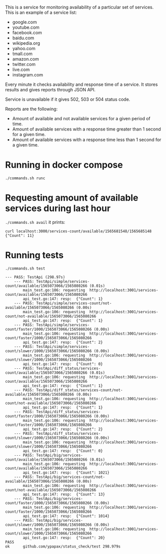 This is a service for monitoring availability of a particular set of services.
This is an example of a service list:
- google.com
- youtube.com
- facebook.com
- baidu.com
- wikipedia.org
- yahoo.com
- tmall.com
- amazon.com
- twitter.com
- live.com
- instagram.com

Every minute it checks availability and response time of a service. It stores results and gives 
reports through JSON API.

Service is unavailable if it gives 502, 503 or 504 status code.

Reports are the following:
- Amount of available and not available services for a given period of time.
- Amount of available services with a response time greater than 1 second for a given time. 
- Amount of available services with a response time less than 1 second for a given time.

# Running in docker compose
`./commands.sh runc`
# Requesting amount of available services during last hour
`./commands.sh avail`
it prints:
```
curl localhost:3000/services-count/available/1565681548/1565685148
{"Count": 11}
```
# Running tests
`./commands.sh test`

```
--- PASS: TestApi (298.97s)
    --- PASS: TestApi/simple/services-count/available/1565073066/1565080266 (0.01s)
        main_test.go:106: requesting  http://localhost:3001/services-count/available/1565073066/1565080266
        api_test.go:147: resp:  {"Count": 1}
    --- PASS: TestApi/simple/services-count/not-available/1565073066/1565080266 (0.00s)
        main_test.go:106: requesting  http://localhost:3001/services-count/not-available/1565073066/1565080266
        api_test.go:147: resp:  {"Count": 1}
    --- PASS: TestApi/simple/services-count/faster/1000/1565073066/1565080266 (0.00s)
        main_test.go:106: requesting  http://localhost:3001/services-count/faster/1000/1565073066/1565080266
        api_test.go:147: resp:  {"Count": 2}
    --- PASS: TestApi/simple/services-count/slower/1000/1565073066/1565080266 (0.00s)
        main_test.go:106: requesting  http://localhost:3001/services-count/slower/1000/1565073066/1565080266
        api_test.go:147: resp:  {"Count": 0}
    --- PASS: TestApi/diff_status/services-count/available/1565073066/1565080266 (0.01s)
        main_test.go:106: requesting  http://localhost:3001/services-count/available/1565073066/1565080266
        api_test.go:147: resp:  {"Count": 1}
    --- PASS: TestApi/diff_status/services-count/not-available/1565073066/1565080266 (0.00s)
        main_test.go:106: requesting  http://localhost:3001/services-count/not-available/1565073066/1565080266
        api_test.go:147: resp:  {"Count": 1}
    --- PASS: TestApi/diff_status/services-count/faster/1000/1565073066/1565080266 (0.00s)
        main_test.go:106: requesting  http://localhost:3001/services-count/faster/1000/1565073066/1565080266
        api_test.go:147: resp:  {"Count": 2}
    --- PASS: TestApi/diff_status/services-count/slower/1000/1565073066/1565080266 (0.00s)
        main_test.go:106: requesting  http://localhost:3001/services-count/slower/1000/1565073066/1565080266
        api_test.go:147: resp:  {"Count": 0}
    --- PASS: TestApi/big/services-count/available/1565073066/1565080266 (0.01s)
        main_test.go:106: requesting  http://localhost:3001/services-count/available/1565073066/1565080266
        api_test.go:147: resp:  {"Count": 1021}
    --- PASS: TestApi/big/services-count/not-available/1565073066/1565080266 (0.00s)
        main_test.go:106: requesting  http://localhost:3001/services-count/not-available/1565073066/1565080266
        api_test.go:147: resp:  {"Count": 13}
    --- PASS: TestApi/big/services-count/faster/1000/1565073066/1565080266 (0.00s)
        main_test.go:106: requesting  http://localhost:3001/services-count/faster/1000/1565073066/1565080266
        api_test.go:147: resp:  {"Count": 1014}
    --- PASS: TestApi/big/services-count/slower/1000/1565073066/1565080266 (0.00s)
        main_test.go:106: requesting  http://localhost:3001/services-count/slower/1000/1565073066/1565080266
        api_test.go:147: resp:  {"Count": 20}
PASS
ok  	github.com/ypapax/status_check/test	298.979s
```